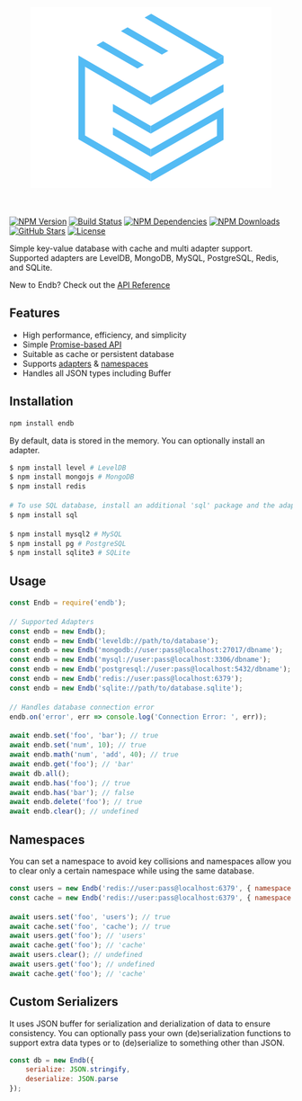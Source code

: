 <div align="center">
    <a href="https://endb.js.org"><img src="media/logo.png" alt="endb"/></a>
</div>
<br/>
<br/>

[![NPM Version](https://badgen.net/npm/v/endb)](https://www.npmjs.com/package/endb)
[![Build Status](https://travis-ci.org/chroventer/endb.svg?branch=master)](https://travis-ci.org/chroventer/endb)
[![NPM Dependencies](https://img.shields.io/david/chroventer/endb.svg?maxAge=3600)](https://david-dm.org/chroventer/endb)
[![NPM Downloads](https://badgen.net/npm/dt/endb)](https://www.npmjs.com/package/endb)
[![GitHub Stars](https://badgen.net/github/stars/chroventer/endb)](https://github.com/chroventer/endb)
[![License](https://badgen.net/github/license/chroventer/endb)](https://github.com/chroventer/endb/blob/master/LICENSE)

Simple key-value database with cache and multi adapter support.
Supported adapters are LevelDB, MongoDB, MySQL, PostgreSQL, Redis, and SQLite.

New to Endb? Check out the [API Reference](https://endb.js.org)

## Features
* High performance, efficiency, and simplicity
* Simple [Promise-based API](#Usage)
* Suitable as cache or persistent database
* Supports [adapters](#Usage) & [namespaces](#Namespaces)
* Handles all JSON types including Buffer

## Installation
```bash
npm install endb
```
By default, data is stored in the memory. You can optionally install an adapter.
```bash
$ npm install level # LevelDB
$ npm install mongojs # MongoDB
$ npm install redis

# To use SQL database, install an additional 'sql' package and the adapter
$ npm install sql

$ npm install mysql2 # MySQL
$ npm install pg # PostgreSQL
$ npm install sqlite3 # SQLite
```

## Usage
```js
const Endb = require('endb');

// Supported Adapters
const endb = new Endb();
const endb = new Endb('leveldb://path/to/database');
const endb = new Endb('mongodb://user:pass@localhost:27017/dbname');
const endb = new Endb('mysql://user:pass@localhost:3306/dbname');
const endb = new Endb('postgresql://user:pass@localhost:5432/dbname');
const endb = new Endb('redis://user:pass@localhost:6379');
const endb = new Endb('sqlite://path/to/database.sqlite');

// Handles database connection error
endb.on('error', err => console.log('Connection Error: ', err));

await endb.set('foo', 'bar'); // true
await endb.set('num', 10); // true
await endb.math('num', 'add', 40); // true
await endb.get('foo'); // 'bar'
await db.all();
await endb.has('foo'); // true
await endb.has('bar'); // false
await endb.delete('foo'); // true
await endb.clear(); // undefined
```

## Namespaces
You can set a namespace to avoid key collisions and namespaces allow you to clear only a certain namespace while using the same database.
```js
const users = new Endb('redis://user:pass@localhost:6379', { namespace: 'users' });
const cache = new Endb('redis://user:pass@localhost:6379', { namespace: 'cache' });

await users.set('foo', 'users'); // true
await cache.set('foo', 'cache'); // true
await users.get('foo'); // 'users'
await cache.get('foo'); // 'cache'
await users.clear(); // undefined
await users.get('foo'); // undefined
await cache.get('foo'); // 'cache'
```

## Custom Serializers
It uses JSON buffer for serialization and derialization of data to ensure consistency.
You can optionally pass your own (de)serialization functions to support extra data types or to (de)serialize to something other than JSON.
```js
const db = new Endb({
    serialize: JSON.stringify,
    deserialize: JSON.parse
});
```